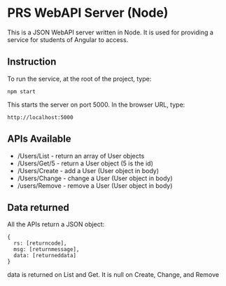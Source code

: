 # PRS WebAPI Server (Node)

This is a JSON WebAPI server written in Node. It is used for providing a service for students of Angular to access.

## Instruction

To run the service, at the root of the project, type:

`npm start`

This starts the server on port 5000. In the browser URL, type:

`http://localhost:5000`

## APIs Available

* /Users/List - return an array of User objects
* /Users/Get/5 - return a User object (5 is the id)
* /Users/Create - add a User (User object in body)
* /Users/Change - change a User (User object in body)
* /users/Remove - remove a User (User object in body)

## Data returned

All the APIs return a JSON object:

```
{
  rs: [returncode],
  msg: [returnmessage],
  data: [returneddata]
}
```

data is returned on List and Get. It is null on Create, Change, and Remove